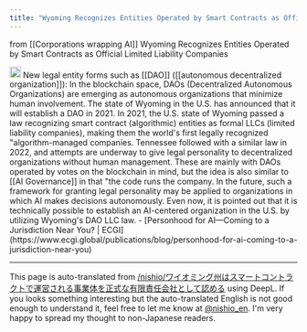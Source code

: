 ```yaml
---
title: "Wyoming Recognizes Entities Operated by Smart Contracts as Official Limited Liability Companies"
---
```


from  [[Corporations wrapping AI]]
Wyoming Recognizes Entities Operated by Smart Contracts as Official Limited Liability Companies

<img src='https://scrapbox.io/api/pages/nishio-en/DR/icon' alt='DR.icon' height="19.5"/>
New legal entity forms such as [[DAO]] ([[autonomous decentralized organization]]): In the blockchain space, DAOs (Decentralized Autonomous Organizations) are emerging as autonomous organizations that minimize human involvement. The state of Wyoming in the U.S. has announced that it will establish a DAO in 2021. In 2021, the U.S. state of Wyoming passed a law recognizing smart contract (algorithmic) entities as formal LLCs (limited liability companies), making them the world's first legally recognized "algorithm-managed companies. Tennessee followed with a similar law in 2022, and attempts are underway to give legal personality to decentralized organizations without human management. These are mainly with DAOs operated by votes on the blockchain in mind, but the idea is also similar to [[AI Governance]] in that "the code runs the company. In the future, such a framework for granting legal personality may be applied to organizations in which AI makes decisions autonomously. Even now, it is pointed out that it is technically possible to establish an AI-centered organization in the U.S. by utilizing Wyoming's DAO LLC law.
- [Personhood for AI—Coming to a Jurisdiction Near You? | ECGI](https://www.ecgi.global/publications/blog/personhood-for-ai-coming-to-a-jurisdiction-near-you)


---
This page is auto-translated from [/nishio/ワイオミング州はスマートコントラクトで運営される事業体を正式な有限責任会社として認める](https://scrapbox.io/nishio/ワイオミング州はスマートコントラクトで運営される事業体を正式な有限責任会社として認める) using DeepL. If you looks something interesting but the auto-translated English is not good enough to understand it, feel free to let me know at [@nishio_en](https://twitter.com/nishio_en). I'm very happy to spread my thought to non-Japanese readers.